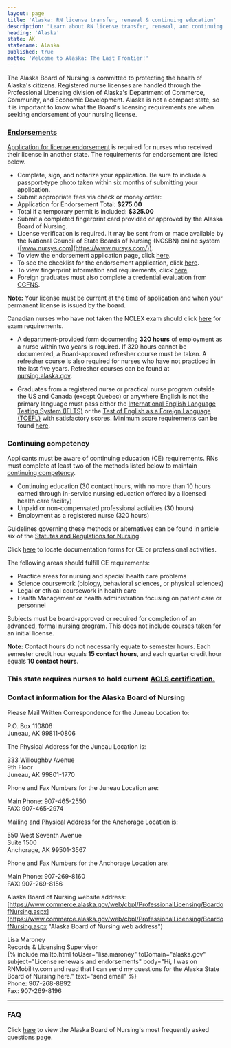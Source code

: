 ```yaml
---
layout: page
title: 'Alaska: RN license transfer, renewal & continuing education'
description: "Learn about RN license transfer, renewal, and continuing education in Alaska. Get info to advance your nursing practice."
heading: 'Alaska'
state: AK
statename: Alaska
published: true
motto: 'Welcome to Alaska: The Last Frontier!'
---
```


The Alaska Board of Nursing is committed to protecting the health of Alaska's citizens. Registered nurse licenses are handled through the Professional Licensing division of Alaska's Department of Commerce, Community, and Economic Development. Alaska is not a compact state, so it is important to know what the Board's licensing requirements are when seeking endorsement of your nursing license.

### [Endorsements](https://www.commerce.alaska.gov/web/portals/5/pub/nur4016.pdf)

[Application for license endorsement](https://www.commerce.alaska.gov/web/portals/5/pub/nur4016.pdf) is required for nurses who received their license in another state. The requirements for endorsement are listed below.

-   Complete, sign, and notarize your application. Be sure to include a passport-type photo taken within six months of submitting your application.
-   Submit appropriate fees via check or money order:
-   Application for Endorsement Total: **$275.00**
-   Total if a temporary permit is included: **$325.00**
-   Submit a completed fingerprint card provided or approved by the Alaska Board of Nursing.
-   License verification is required. It may be sent from or made available by the National Council of State Boards of Nursing (NCSBN) online system ([www.nursys.com](https://www.nursys.com/)).
-   To view the endorsement application page, click [here](https://www.commerce.alaska.gov/web/portals/5/pub/nur4016.pdf "Link to endorsement Alaska application").
-   To see the checklist for the endorsement application, click [here](https://www.commerce.alaska.gov/web/portals/5/pub/nur4259.pdf "Check list for endorsement application").
-   To view fingerprint information and requirements, click [here](https://www.commerce.alaska.gov/web/Portals/5/pub/adm4637.pdf "Fingerprint information and checklist").
-   Foreign graduates must also complete a credential evaluation from [CGFNS](https://www.cgfns.org/ "link to Commission on Graduates of Foreign Nursing Schools home page").

**Note:** Your license must be current at the time of application and when your permanent license is issued by the board.

Canadian nurses who have not taken the NCLEX exam should click [here](https://www.commerce.alaska.gov/web/portals/5/pub/nur4112.pdf) for exam requirements.

-   A department-provided form documenting **320 hours** of employment as a nurse within two years is required. If 320 hours cannot be documented, a Board-approved refresher course must be taken. A refresher course is also required for nurses who have not practiced in the last five years. Refresher courses can be found at [nursing.alaska.gov](https://www.commerce.alaska.gov/web/cbpl/ProfessionalLicensing/BoardofNursing/ApplicantInformation/RefresherCourseInformation).

-   Graduates from a registered nurse or practical nurse program outside the US and Canada (except Quebec) or anywhere English is not the primary language must pass either the [International English Language Testing System (IELTS)](https://ielts.org/take-a-test/why-choose-ielts) or the [Test of English as a Foreign Language (TOEFL)](https://www.ets.org/toefl.html) with satisfactory scores. Minimum score requirements can be found [here](https://www.commerce.alaska.gov/web/cbpl/ProfessionalLicensing/BoardofNursing/ApplicantInformation/ForeignEducatedNurseRequirements.aspx).

### Continuing competency

Applicants must be aware of continuing education (CE) requirements. RNs must complete at least two of the methods listed below to maintain [continuing competency](https://www.commerce.alaska.gov/web/cbpl/ProfessionalLicensing/BoardofNursing/ApplicantInformation/ContinuedCompetencyInformation.aspx).

-   Continuing education (30 contact hours, with no more than 10 hours earned through in-service nursing education offered by a licensed health care facility)
-   Unpaid or non-compensated professional activities (30 hours)
-   Employment as a registered nurse (320 hours)

Guidelines governing these methods or alternatives can be found in article six of the [Statutes and Regulations for Nursing](https://www.commerce.alaska.gov/web/Portals/5/pub/NursingStatutes.pdf).

Click [here](https://www.commerce.alaska.gov/web/Portals/5/pub/nur4268.pdf) to locate documentation forms for CE or professional activities.

The following areas should fulfill CE requirements:

-   Practice areas for nursing and special health care problems
-   Science coursework (biology, behavioral sciences, or physical sciences)
-   Legal or ethical coursework in health care
-   Health Management or health administration focusing on patient care or personnel

Subjects must be board-approved or required for completion of an advanced, formal nursing program. This does not include courses taken for an initial license.

**Note:** Contact hours do not necessarily equate to semester hours. Each semester credit hour equals **15 contact hours**, and each quarter credit hour equals **10 contact hours**.

### This state requires nurses to hold current [ACLS certification.](https://www.acls.net/alaska-acls-pals-bls)

### Contact information for the Alaska Board of Nursing

Please Mail Written Correspondence for the Juneau Location to:

P.O. Box 110806  
Juneau, AK 99811-0806

The Physical Address for the Juneau Location is:

333 Willoughby Avenue  
9th Floor  
Juneau, AK 99801-1770

Phone and Fax Numbers for the Juneau Location are:

Main Phone: 907-465-2550  
FAX: 907-465-2974

Mailing and Physical Address for the Anchorage Location is:

550 West Seventh Avenue  
Suite 1500  
Anchorage, AK 99501-3567

Phone and Fax Numbers for the Anchorage Location are:

Main Phone: 907-269-8160  
FAX: 907-269-8156

Alaska Board of Nursing website address:  
[https://www.commerce.alaska.gov/web/cbpl/ProfessionalLicensing/BoardofNursing.aspx](https://www.commerce.alaska.gov/web/cbpl/ProfessionalLicensing/BoardofNursing.aspx "Alaska Board of Nursing web address")

Lisa Maroney  
Records & Licensing Supervisor  
{% include mailto.html
      toUser="lisa.maroney"
      toDomain="alaska.gov"
      subject="License renewals and endorsements"
      body="Hi, I was on RNMobility.com and read that I can send my questions for the Alaska State Board of Nursing here."
      text="send email"
    %}  
Phone: 907-268-8892  
Fax: 907-269-8196

* * * * *

### FAQ

Click [here](https://www.commerce.alaska.gov/web/cbpl/ProfessionalLicensing/BoardofNursing/ApplicantInformation/FrequentlyAskedQuestions.aspx) to view the Alaska Board of Nursing's most frequently asked questions page.
